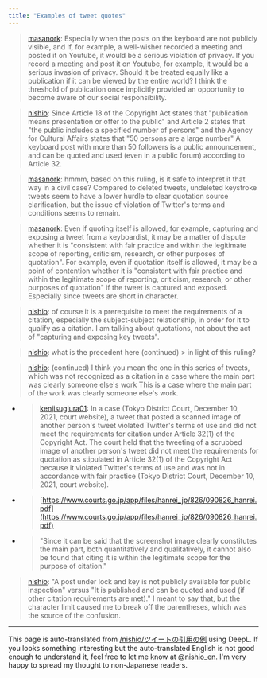 ```yaml
---
title: "Examples of tweet quotes"
---
```


> [masanork](https://twitter.com/masanork/status/1476142193132081154): Especially when the posts on the keyboard are not publicly visible, and if, for example, a well-wisher recorded a meeting and posted it on Youtube, it would be a serious violation of privacy. If you record a meeting and post it on Youtube, for example, it would be a serious invasion of privacy. Should it be treated equally like a publication if it can be viewed by the entire world? I think the threshold of publication once implicitly provided an opportunity to become aware of our social responsibility.

> [nishio](https://twitter.com/nishio/status/1476162270778765312): Since Article 18 of the Copyright Act states that "publication means presentation or offer to the public" and Article 2 states that "the public includes a specified number of persons" and the Agency for Cultural Affairs states that "50 persons are a large number" A keyboard post with more than 50 followers is a public announcement, and can be quoted and used (even in a public forum) according to Article 32.

> [masanork](https://twitter.com/masanork/status/1476175186823376902): hmmm, based on this ruling, is it safe to interpret it that way in a civil case? Compared to deleted tweets, undeleted keystroke tweets seem to have a lower hurdle to clear quotation source clarification, but the issue of violation of Twitter's terms and conditions seems to remain.

> [masanork](https://twitter.com/masanork/status/1476179579240919041): Even if quoting itself is allowed, for example, capturing and exposing a tweet from a keyboardist, it may be a matter of dispute whether it is "consistent with fair practice and within the legitimate scope of reporting, criticism, research, or other purposes of quotation". For example, even if quotation itself is allowed, it may be a point of contention whether it is "consistent with fair practice and within the legitimate scope of reporting, criticism, research, or other purposes of quotation" if the tweet is captured and exposed. Especially since tweets are short in character.

> [nishio](https://twitter.com/nishio/status/1476198626066300929): of course it is a prerequisite to meet the requirements of a citation, especially the subject-subject relationship, in order for it to qualify as a citation. I am talking about quotations, not about the act of "capturing and exposing key tweets".

> [nishio](https://twitter.com/nishio/status/1476198863665250304): what is the precedent here (continued) > in light of this ruling?

> [nishio](https://twitter.com/nishio/status/1476199822403448832): (continued) I think you mean the one in this series of tweets, which was not recognized as a citation in a case where the main part was clearly someone else's work This is a case where the main part of the work was clearly someone else's work.
- > [kenjisugiura01](https://twitter.com/kenjisugiura01/status/1475726741998284800?s=21): In a case (Tokyo District Court, December 10, 2021, court website), a tweet that posted a scanned image of another person's tweet violated Twitter's terms of use and did not meet the requirements for citation under Article 32(1) of the Copyright Act. The court held that the tweeting of a scrubbed image of another person's tweet did not meet the requirements for quotation as stipulated in Article 32(1) of the Copyright Act because it violated Twitter's terms of use and was not in accordance with fair practice (Tokyo District Court, December 10, 2021, court website).
- > [https://www.courts.go.jp/app/files/hanrei_jp/826/090826_hanrei.pdf](https://www.courts.go.jp/app/files/hanrei_jp/826/090826_hanrei.pdf)
- > "Since it can be said that the screenshot image clearly constitutes the main part, both quantitatively and qualitatively, it cannot also be found that citing it is within the legitimate scope for the purpose of citation."

> [nishio](https://twitter.com/nishio/status/1476202689835188224): "A post under lock and key is not publicly available for public inspection" versus "It is published and can be quoted and used (if other citation requirements are met)." I meant to say that, but the character limit caused me to break off the parentheses, which was the source of the confusion.
---
This page is auto-translated from [/nishio/ツイートの引用の例](https://scrapbox.io/nishio/ツイートの引用の例) using DeepL. If you looks something interesting but the auto-translated English is not good enough to understand it, feel free to let me know at [@nishio_en](https://twitter.com/nishio_en). I'm very happy to spread my thought to non-Japanese readers.